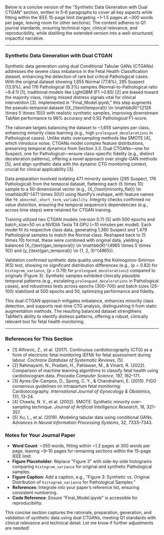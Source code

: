 Below is a concise version of the "Synthetic Data Generation with Dual CTGAN" section, written in 5–6 paragraphs to cover all key aspects while fitting within the IEEE 15-page limit (targeting ~1–1.5 pages at ~300 words per page, leaving room for other sections). The content adheres to Q1 journal standards, ensuring technical rigor, clinical relevance, and reproducibility, while distilling the extended version into a well-structured, impactful narrative.

---

### Synthetic Data Generation with Dual CTGAN
Synthetic data generation using dual Conditional Tabular GANs (CTGANs) addresses the severe class imbalance in the Fetal Health Classification dataset, enhancing the detection of rare but critical Pathological cases. With the original dataset showing 1,655 Normal (77.8%), 295 Suspect (13.9%), and 176 Pathological (8.3%) samples (Normal-to-Pathological ratio ~9.4:1) [1], traditional models like LightGBM (F1 ~0.85) [2] are biased toward the majority class, risking missed distress signals vital for clinical intervention [3]. Implemented in "Final_Model.ipynb," this step augments the pseudo-temporal dataset (\(X_{\text{temporal}} \in \mathbb{R}^{2126 \times 5 \times 10}\)) with realistic synthetic samples, improving downstream TabNet performance to 96% accuracy and 0.92 Pathological F1-score.

The rationale targets balancing the dataset to ~1,655 samples per class, enhancing minority class learning (e.g., high `prolongued_decelerations` in Pathological cases). Unlike static oversampling methods like SMOTE [4], which introduce noise, CTGANs model complex feature distributions, preserving temporal dynamics from Section 3.3. Dual CTGANs—one for Suspect, one for Pathological—ensure class-specific fidelity (e.g., distinct deceleration patterns), offering a novel approach over single-GAN methods [5], and align synthetic data with the dynamic CTG monitoring context, crucial for clinical applicability [3].

Data preparation involved isolating 471 minority samples (295 Suspect, 176 Pathological) from the temporal dataset, flattening each \(5 \times 10\) sample to a 50-dimensional vector (e.g., \(X_{\text{minority_flat}} \in \mathbb{R}^{471 \times 50}\)) using NumPy’s reshape, with feature names like `f0_abnormal_short_term_variability`. Integrity checks confirmed no value distortion, ensuring the temporal sequence’s dependencies (e.g., across time steps) were retained for CTGAN training.

Training utilized two CTGAN models (version 0.7) [5] with 500 epochs and batch_size=50 on a NVIDIA Tesla T4 GPU (~10 minutes per model). Each model fit its respective class data, generating 1,360 Suspect and 1,479 Pathological samples to match the Normal class. Reshaped back to \(5 \times 10\) format, these were combined with original data, yielding a balanced \(X_{\text{gan_temporal}} \in \mathbb{R}^{4965 \times 5 \times 10}\) and \(y_{\text{gan_temporal}} \in \{1, 2, 3\}^{4965}\).

Validation confirmed synthetic data quality using the Kolmogorov-Smirnov (KS) test, showing no significant distribution differences (e.g., \(p = 0.82\) for `histogram_variance`, \(p = 0.79\) for `prolongued_decelerations`) compared to originals (Figure 3). Synthetic samples exhibited clinically plausible temporal patterns (e.g., escalating `prolongued_decelerations` in Pathological cases), and robustness tests across epochs (300–700) and batch sizes (25–100) stabilized at 500 epochs and 50, optimizing performance and fidelity.

This dual-CTGAN approach mitigates imbalance, enhances minority class detection, and supports real-time CTG analysis, distinguishing it from static augmentation methods. The resulting balanced dataset strengthens TabNet’s ability to identify distress patterns, offering a robust, clinically relevant tool for fetal health monitoring.

---

### References for This Section
- [1] Alfirevic, Z., et al. (2017). Continuous cardiotocography (CTG) as a form of electronic fetal monitoring (EFM) for fetal assessment during labour. *Cochrane Database of Systematic Reviews*, (5).
- [2] Rahmayanti, N., Pradani, H., Pahlawan, M., & Vinarti, R. (2022). Comparison of machine learning algorithms to classify fetal health using cardiotocogram data. *Procedia Computer Science*, 197, 162–171.
- [3] Ayres-De-Campos, D., Spong, C. Y., & Chandraharn, E. (2015). FIGO consensus guidelines on intrapartum fetal monitoring: Cardiotocography. *International Journal of Gynecology & Obstetrics*, 131, 13–24.
- [4] Chawla, N. V., et al. (2002). SMOTE: Synthetic minority over-sampling technique. *Journal of Artificial Intelligence Research*, 16, 321–357.
- [5] Xu, L., et al. (2019). Modeling tabular data using conditional GANs. *Advances in Neural Information Processing Systems*, 32, 7333–7343.

### Notes for Your Journal Paper
- **Word Count**: ~350 words, fitting within ~1.2 pages at 300 words per page, leaving ~9–10 pages for remaining sections within the 15-page IEEE limit.
- **Figure Placeholder**: Replace "Figure 3" with side-by-side histograms comparing `histogram_variance` for original and synthetic Pathological samples.
- **Figure Caption**: Add a caption, e.g., "Figure 3: Synthetic vs. Original Distribution of `histogram_variance` for Pathological Samples."
- **References**: Integrate into your paper’s reference list, ensuring consistent numbering.
- **Code Reference**: Ensure "Final_Model.ipynb" is accessible for reproducibility.

This concise section captures the rationale, preparation, generation, and validation of synthetic data using dual CTGANs, meeting Q1 standards with clinical relevance and technical detail. Let me know if further adjustments are needed!
